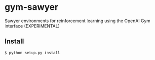 # gym-sawyer
Sawyer environments for reinforcement learning using the OpenAI Gym interface (EXPERIMENTAL)

## Install
```bash
$ python setup.py install
```

